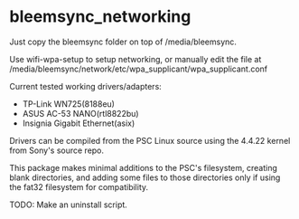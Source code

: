 # bleemsync_networking

Just copy the bleemsync folder on top of /media/bleemsync.

Use wifi-wpa-setup to setup networking, or manually edit the file at /media/bleemsync/network/etc/wpa_supplicant/wpa_supplicant.conf

Current tested working drivers/adapters:

* TP-Link WN725(8188eu)
* ASUS AC-53 NANO(rtl8822bu)
* Insignia Gigabit Ethernet(asix)

Drivers can be compiled from the PSC Linux source using the 4.4.22 kernel from Sony's source repo.

This package makes minimal additions to the PSC's filesystem, creating blank directories, and adding some files to those directories only if using the fat32 filesystem for compatibility.

TODO:
Make an uninstall script.
